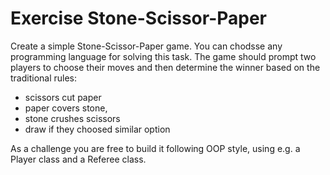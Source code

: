 # Exercise Stone-Scissor-Paper

Create a simple Stone-Scissor-Paper game. You can chodsse any programming language for solving this task. The game should prompt two players to choose their moves and then determine the winner based on the traditional rules:
 - scissors cut paper
 - paper covers stone,
 - stone crushes scissors
 - draw if they choosed similar option

As a challenge you are free to build it following OOP style, using e.g. a Player class and a Referee class.
